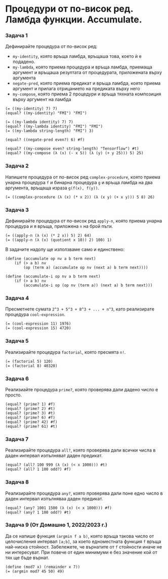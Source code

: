 # Процедури от по-висок ред. Ламбда функции. Accumulate.

### Задача 1
Дефинирайте процедура от по-висок ред:
 - `my-identity`, която връща ламбда, връщаша това, което ѝ е подадено.
 - `my-lambda`, която приема процедура и връща ламбда, приемаща аргумент и връщаша резултата от процедурата, приложената върху аргумента
 - `negate-pred`, която приема предикат и връща ламбда, която приема аргумент и прилага отрицанието на предиката върху него
 - `my-compose`, която приема 2 процедури и връща тяхната композиция върху аргумент на ламбда

```racket
(= ((my-identity) 7) 7)
(equal? ((my-identity) "FMI") "FMI")

(= ((my-lambda identity) 7) 7)
(equal? ((my-lambda identity) "FMI") "FMI")
(= ((my-lambda string-length) "FMI") 3)

(equal? ((negate-pred even?) 6) #f)

(equal? ((my-compose even? string-length) "Tensorflow") #t)
(equal? ((my-compose (λ (x) (- x 5)) (λ (y) (+ y 25))) 5) 25)
```

### Задача 2
Напишете процедура от по-висок ред `complex-procedure`, която приема унарна процедура `f` и бинарна процедура `g` и връща ламбда на два аргумента, връщаща израза `g(f(x), f(y))`.

```racket
(= ((complex-procedure (λ (x) (* x 2)) (λ (x y) (+ x y))) 5 8) 26)
```

### Задача 3
Дефинирайте процедура от по-висок ред `apply-n`, която приема унарна процедура и я връща, приложена `n` на брой пъти.

```racket
(= ((apply-n (λ (x) (* 2 x)) 5) 2) 64)
(= ((apply-n (λ (x) (quotient x 10)) 2) 100) 1)
```

В задачите надолу ще използваме само и единствено:

```racket
(define (accumulate op nv a b term next)
    (if (> a b) nv
        (op (term a) (accumulate op nv (next a) b term next))))

(define (accumulate-i op nv a b term next)
    (if (> a b) nv
        (accumulate-i op (op nv (term a)) (next a) b term next)))
```

### Задача 4
Пресметнете сумата `2^3 + 5^3 + 8^3 + ... + n^3`, като реализирате процедура `cool-expression`.

```racket
(= (cool-expression 11) 1976)
(= (cool-expression 15) 4720)
```

### Задача 5
Реализирайте процедура `factorial`, която пресмята `n!`.

```racket
(= (factorial 5) 120)
(= (factorial 8) 40320)
```

### Задача 6
Реализиайте процедура `prime?`, която проверява дали дадено число е просто.

```racket
(equal? (prime? 1) #f)
(equal? (prime? 2) #t)
(equal? (prime? 3) #t)
(equal? (prime? 6) #f)
(equal? (prime? 42) #f)
(equal? (prime? 61) #t)
```

### Задача 7
Реализирайте процедура `all?`, която проверява дали всички числа в даден интервал изпълняват даден предикат.

```racket
(equal? (all? 100 999 (λ (x) (< x 1000))) #t)
(equal? (all? 1 100 odd?) #f)
```

### Задача 8
Реализирайте процедура `any?`, която проверява дали поне едно число в даден интервал изпълняваа даден предикат.

```racket
(equal? (any? 1001 1500 (λ (x) (< x 1000))) #f)
(equal? (any? 1 100 odd?) #t)
```

### Задача 9 (От Домашно 1, 2022/2023 г.)
Да се напише функция `(argmin f a b)`, която връща такова число от целочисления интервал `[a;b]`, за което едноместната функция `f` връща най-ниска стойност. Забележете, че върнатите от `f` стойности иначе не ни интересуват. При повече от един минимуми е без значение кой от тях ще бъде върнат.

```racket
(define (mod7 x) (remainder x 7))
(= (argmin mod7 45 50) 49)
```